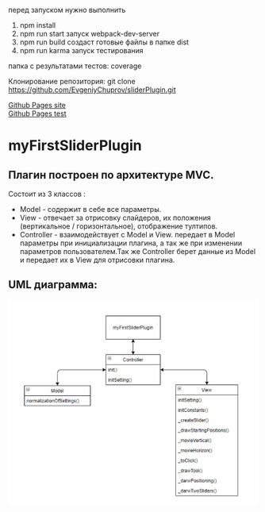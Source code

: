 перед запуском нужно выполнить

1. npm install
2. npm run start запуск webpack-dev-server
3. npm run build создаст готовые файлы в папке dist
4. npm run karma запуск тестирования

папка с результатами тестов: coverage

Клонирование репозитория: git clone https://github.com/EvgeniyChuprov/sliderPlugin.git

[Github Pages site](https://evgeniychuprov.github.io/sliderPlugin/dist/)  
[Github Pages test](https://evgeniychuprov.github.io/sliderPlugin/coverage/html/)

# myFirstSliderPlugin

## Плагин построен по архитектуре MVC.

Состоит из 3 классов :

- Model - содержит в себе все параметры.
- View - отвечает за отрисовку слайдеров, их положения (вертикальное / горизонтальное), отображение тултипов.
- Controller - взаимодействует с Model и View. передает в Model параметры при инициализации плагина, а так же при изменении параметров пользователем.Так же Controller берет данные из Model и передает их в View для отрисовки плагина.

## UML диаграмма:

![alt text](UML/UML.jpg)
